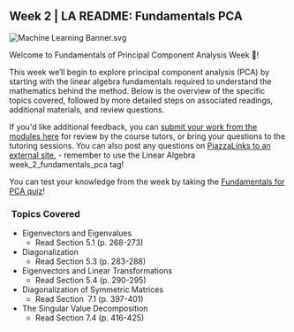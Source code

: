 Week 2 | LA README: Fundamentals PCA
------------------------------------

![Machine Learning Banner.svg](https://wustl-catalog.instructure.com/courses/254/files/25267/download)

Welcome to Fundamentals of Principal Component Analysis Week 🙌!

This week we’ll begin to explore principal component analysis (PCA) by starting with the linear algebra fundamentals required to understand the mathematics behind the method. Below is the overview of the specific topics covered, followed by more detailed steps on associated readings, additional materials, and review questions.

If you'd like additional feedback, you can [submit your work from the modules here](https://wustl-catalog.instructure.com/courses/254/assignments/1197 "[LA] Submission 2: Fundamentals for PCA") for review by the course tutors, or bring your questions to the tutoring sessions. You can also post any questions on [PiazzaLinks to an external site.](https://piazza.com/class/li3om30wsqx4yu) \- remember to use the Linear Algebra week\_2\_fundamentals\_pca tag! 

You can test your knowledge from the week by taking the [Fundamentals for PCA quiz](https://wustl-catalog.instructure.com/courses/254/assignments/1190 "[LA] Quiz 2: Principal Component Analysis")! 

###  Topics Covered

*   Eigenvectors and Eigenvalues
    *   Read Section 5.1 (p. 268-273)
*   Diagonalization
    *   Read Section 5.3 (p. 283-288)
*   Eigenvectors and Linear Transformations
    *   Read Section 5.4 (p. 290-295)
*   Diagonalization of Symmetric Matrices
    *   Read Section  7.1 (p. 397-401)
*   The Singular Value Decomposition
    *   Read Section 7.4 (p. 416-425)